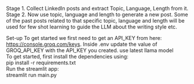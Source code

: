 Stage 1. Collect LinkedIn posts and extract Topic, Language, Length  from it.
Stage 2. Now use topic, language and length to generate a new post. Some of the past posts related to that specific topic, language and length will be used for few shot learning to guide the LLM about the writing style etc.




Set-up
To get started we first need to get an API_KEY from here: https://console.groq.com/keys. Inside .env update the value of GROQ_API_KEY with the API_KEY you created.
use latest llama model                                                                                                                                                 
To get started, first install the dependencies using:                                                                                                              
 pip install -r requirements.txt                                                                                                                                    
Run the streamlit app:                                                                                                                                                 
streamlit run main.py
